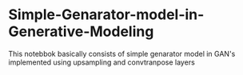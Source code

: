 # Simple-Genarator-model-in-Generative-Modeling

This notebbok basically consists of simple genarator model in GAN's implemented using upsampling and convtranpose layers
